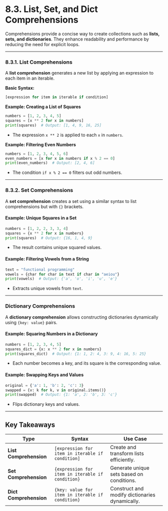 # 8.3. List, Set, and Dict Comprehensions  
Comprehensions provide a concise way to create collections such as **lists, sets, and dictionaries**. They enhance readability and performance by reducing the need for explicit loops.

---

### 8.3.1. List Comprehensions 
A **list comprehension** generates a new list by applying an expression to each item in an iterable.

**Basic Syntax:**
```python
[expression for item in iterable if condition]
```

**Example: Creating a List of Squares**  
```python
numbers = [1, 2, 3, 4, 5]
squares = [x ** 2 for x in numbers]
print(squares)  # Output: [1, 4, 9, 16, 25]
```
- The expression `x ** 2` is applied to each `x` in `numbers`.

**Example: Filtering Even Numbers**  
```python
numbers = [1, 2, 3, 4, 5, 6]
even_numbers = [x for x in numbers if x % 2 == 0]
print(even_numbers)  # Output: [2, 4, 6]
```
- The condition `if x % 2 == 0` filters out odd numbers.

---

### 8.3.2. Set Comprehensions  
A **set comprehension** creates a set using a similar syntax to list comprehensions but with `{}` brackets.

#### **Example: Unique Squares in a Set**  
```python
numbers = [1, 2, 2, 3, 3, 4]
squares = {x ** 2 for x in numbers}
print(squares)  # Output: {16, 1, 4, 9}
```
- The result contains unique squared values.

#### **Example: Filtering Vowels from a String**  
```python
text = "functional programming"
vowels = {char for char in text if char in "aeiou"}
print(vowels)  # Output: {'a', 'o', 'i', 'u', 'e'}
```
- Extracts unique vowels from `text`.

---

### **Dictionary Comprehensions**  
A **dictionary comprehension** allows constructing dictionaries dynamically using `{key: value}` pairs.

#### **Example: Squaring Numbers in a Dictionary**  
```python
numbers = [1, 2, 3, 4, 5]
squares_dict = {x: x ** 2 for x in numbers}
print(squares_dict)  # Output: {1: 1, 2: 4, 3: 9, 4: 16, 5: 25}
```
- Each number becomes a key, and its square is the corresponding value.

#### **Example: Swapping Keys and Values**  
```python
original = {'a': 1, 'b': 2, 'c': 3}
swapped = {v: k for k, v in original.items()}
print(swapped)  # Output: {1: 'a', 2: 'b', 3: 'c'}
```
- Flips dictionary keys and values.

---

## **Key Takeaways**  
| Type | Syntax | Use Case |
|------|--------|----------|
| **List Comprehension** | `[expression for item in iterable if condition]` | Create and transform lists efficiently. |
| **Set Comprehension** | `{expression for item in iterable if condition}` | Generate unique sets based on conditions. |
| **Dict Comprehension** | `{key: value for item in iterable if condition}` | Construct and modify dictionaries dynamically. |


